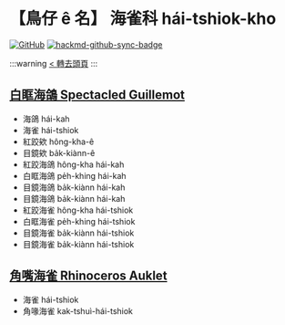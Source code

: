 # 【鳥仔 ê 名】 海雀科 hái-tshiok-kho

[![GitHub](https://img.shields.io/badge/GitHub-black?logo=github)](https://github.com/siansiansu/tsiau-a-e-mia)
[![hackmd-github-sync-badge](https://hackmd.io/r1BSYkjVQ8WZlXVfJsIOyw/badge)](https://hackmd.io/r1BSYkjVQ8WZlXVfJsIOyw)

:::warning
[< 轉去頭頁](https://hackmd.io/@siansiansu/Hy4VzNvha)
:::

## [白眶海鴿 Spectacled Guillemot](https://www.instagram.com/p/Ctno6QZRwtr/)

- 海鴿 hái-kah
- 海雀 hái-tshiok
- 紅跤欸 hông-kha-ê
- 目鏡欸 ba̍k-kiànn-ê
- 紅跤海鴿 hông-kha hái-kah
- 白眶海鴿 pe̍h-khing hái-kah
- 目鏡海鴿 ba̍k-kiànn hái-kah
- 目鏡海鴿 ba̍k-kiànn hái-kah
- 紅跤海雀 hông-kha hái-tshiok
- 白眶海雀 pe̍h-khing hái-tshiok
- 目鏡海雀 ba̍k-kiànn hái-tshiok
- 目鏡海雀 ba̍k-kiànn hái-tshiok

## [角嘴海雀 Rhinoceros Auklet](https://www.instagram.com/p/Csv-bySxiq4/)

- 海雀 hái-tshiok
- 角喙海雀 kak-tshuì-hái-tshiok